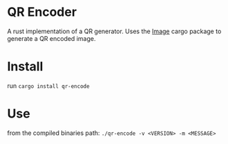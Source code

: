 # QR Encoder

A rust implementation of a QR generator. Uses the [Image](https://github.com/PistonDevelopers/image) cargo package to generate a QR encoded image.

# Install

run `cargo install qr-encode`

# Use

from the compiled binaries path: `./qr-encode -v <VERSION> -m <MESSAGE>`
